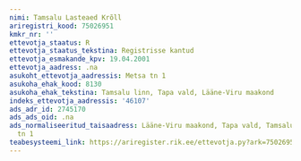 ```yaml
---
nimi: Tamsalu Lasteaed Krõll
ariregistri_kood: 75026951
kmkr_nr: ''
ettevotja_staatus: R
ettevotja_staatus_tekstina: Registrisse kantud
ettevotja_esmakande_kpv: 19.04.2001
ettevotja_aadress: .na
asukoht_ettevotja_aadressis: Metsa tn 1
asukoha_ehak_kood: 8130
asukoha_ehak_tekstina: Tamsalu linn, Tapa vald, Lääne-Viru maakond
indeks_ettevotja_aadressis: '46107'
ads_adr_id: 2745170
ads_ads_oid: .na
ads_normaliseeritud_taisaadress: Lääne-Viru maakond, Tapa vald, Tamsalu linn, Metsa
  tn 1
teabesysteemi_link: https://ariregister.rik.ee/ettevotja.py?ark=75026951&ref=rekvisiidid
---
```

